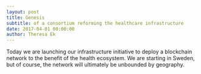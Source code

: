 ```yaml
---
layout: post
title: Genesis
subtitle: of a consortium reforming the healthcare infrastructure
date: 2017-04-01 00:00:00
author: Theresa Ek
---
```

Today we are launching our infrastructure initiative to deploy a blockchain network to the benefit of the health ecosystem. We are starting in Sweden, but of course, the network will ultimately be unbounded by geography.
